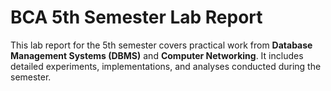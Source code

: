 # BCA 5th Semester Lab Report  
This lab report for the 5th semester covers practical work from **Database Management Systems (DBMS)** and **Computer Networking**. It includes detailed experiments, implementations, and analyses conducted during the semester.
